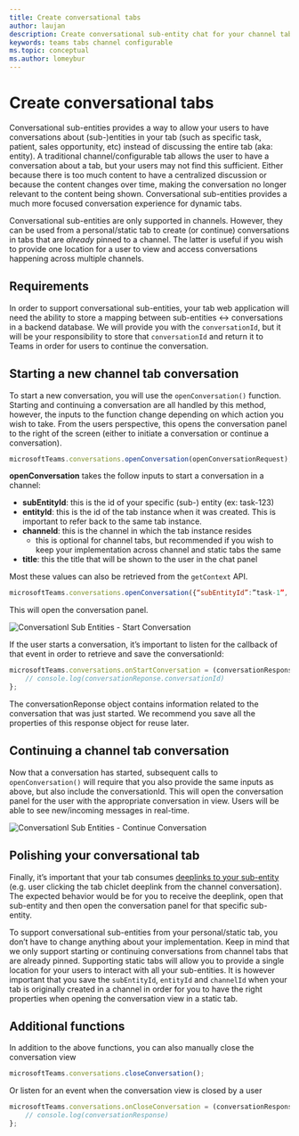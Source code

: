```yaml
---
title: Create conversational tabs
author: laujan
description: Create conversational sub-entity chat for your channel tabs
keywords: teams tabs channel configurable 
ms.topic: conceptual
ms.author: lomeybur
---
```

# Create conversational tabs

Conversational sub-entities provides a way to allow your users to have conversations about (sub-)entities in your tab (such as specific task, patient, sales opportunity, etc) instead of discussing the entire tab (aka: entity). A traditional channel/configurable tab allows the user to have a conversation about a tab, but your users may not find this sufficient. Either because there is too much content to have a centralized discussion or because the content changes over time, making the conversation no longer relevant to the content being shown. Conversational sub-entities provides a much more focused conversation experience for dynamic tabs. 

Conversational sub-entities are only supported in channels. However, they can be used from a personal/static tab to create (or continue) conversations in tabs that are _already_ pinned to a channel. The latter is useful if you wish to provide one location for a user to view and access conversations happening across multiple channels.

## Requirements

In order to support conversational sub-entities, your tab web application will need the ability to store a mapping between sub-entities ↔ conversations in a backend database. We will provide you with the `conversationId`, but it will be your responsibility to store that `conversationId` and return it to Teams in order for users to continue the conversation.

## Starting a new channel tab conversation

To start a new conversation, you will use the `openConversation()` function. Starting and continuing a conversation are all handled by this method, however, the inputs to the function change depending on which action you wish to take. From the users perspective, this opens the conversation panel to the right of the screen (either to initiate a conversation or continue a conversation).

``` javascript
microsoftTeams.conversations.openConversation(openConversationRequest);
```

**openConversation** takes the follow inputs to start a conversation in a channel:

* **subEntityId**: this is the id of your specific (sub-) entity (ex: task-123)
* **entityId**: this is the id of the tab instance when it was created. This is important to refer back to the same tab instance.
* **channeld**: this is the channel in which the tab instance resides
    * this is optional for channel tabs, but recommended if you wish to keep your implementation across channel and static tabs the same
* **title**: this the title that will be shown to the user in the chat panel

Most these values can also be retrieved from the `getContext` API.

```javascript
microsoftTeams.conversations.openConversation({“subEntityId”:”task-1”, “entityId”: “tabInstanceId-1”, “channelId”: ”19:baa6e71f65b948d189bf5c892baa8e5a@thread.skype”, “title”: ”Task Title”});
```

This will open the conversation panel.

![Conversationl Sub Entities - Start Conversation](~/assets/images/tabs/conversational-subentities/start-conversation.png)

If the user starts a conversation, it’s important to listen for the callback of that event in order  to retrieve and save the conversationId:

```javascript
microsoftTeams.conversations.onStartConversation = (conversationResponse) => {
    // console.log(conversationReponse.conversationId)
};
```

The conversationReponse object contains information related to the conversation that was just started. We recommend you save all the properties of this response object for reuse later.

## Continuing a channel tab conversation

Now that a conversation has started, subsequent calls to `openConversation()` will require that you also provide the same inputs as above, but also include the conversationId. This will open the conversation panel for the user with the appropriate conversation in view. Users will be able to see new/incoming messages in real-time.

![Conversationl Sub Entities - Continue Conversation](~/assets/images/tabs/conversational-subentities/continue-conversation.png)

## Polishing your conversational tab

Finally, it’s important that your tab consumes [deeplinks to your sub-entity](~/concepts/build-and-test/deep-links.md) (e.g. user clicking the tab chiclet deeplink from the channel conversation). The expected behavior would be for you to receive the deeplink, open that sub-entity and then open the conversation panel for that specific sub-entity.

To support conversational sub-entities from your personal/static tab, you don’t have to change anything about your implementation. Keep in mind that we only support starting or continuing conversations from channel tabs that are already pinned. Supporting static tabs will allow you to provide a single location for your users to interact with all your sub-entities. It is however important that you save the `subEntityId`, `entityId` and `channelId` when your tab is originally created in a channel in order for you to have the right properties when opening the conversation view in a static tab.

## Additional functions

In addition to the above functions, you can also manually close the conversation view

```javascript
microsoftTeams.conversations.closeConversation();
```

Or listen for an event when the conversation view is closed by a user

```javascript
microsoftTeams.conversations.onCloseConversation = (conversationResponse) => {
    // console.log(conversationResponse)
};
```
